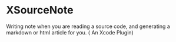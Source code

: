 # XSourceNote
Writing note when you are reading a source code, and generating a markdown or html article for you. ( An Xcode Plugin)
